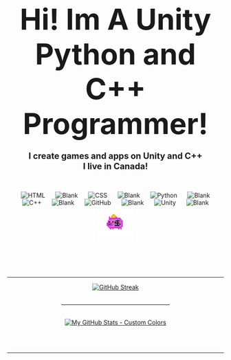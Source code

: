 <h1 align="center">
  <span style="font-size:2em;"><strong><big>Hi! Im A Unity Python and C++ Programmer!</big></strong></span>

</h1>

  <h3 align="center">
      <strong><big>I create games and apps on Unity and C++</big></strong><br>
  <strong><big>I live in Canada!</big></strong>

  </h3>
  



<br>
<p align="center">
  <img alt="HTML" width="40px" style="margin: 0 10px;" src="https://cdn.jsdelivr.net/gh/devicons/devicon/icons/html5/html5-plain.svg" />
    <img alt="Blank" width="40px" style="margin: 0 10px;" src="https://upload.wikimedia.org/wikipedia/commons/thumb/8/89/HD_transparent_picture.png/1280px-HD_transparent_picture.png" />
  <img alt="CSS" width="40px" style="margin: 0 10px;" src="https://cdn.jsdelivr.net/gh/devicons/devicon/icons/css3/css3-plain.svg" />
   <img alt="Blank" width="40px" style="margin: 0 10px;" src="https://upload.wikimedia.org/wikipedia/commons/thumb/8/89/HD_transparent_picture.png/1280px-HD_transparent_picture.png" />
  <img alt="Python" width="40px" style="margin: 0 10px;" src="https://cdn.jsdelivr.net/gh/devicons/devicon/icons/python/python-plain.svg" />
   <img alt="Blank" width="40px" style="margin: 0 10px;" src="https://upload.wikimedia.org/wikipedia/commons/thumb/8/89/HD_transparent_picture.png/1280px-HD_transparent_picture.png" />
  <img alt="C++" width="40px" style="margin: 0 10px;" src="https://upload.wikimedia.org/wikipedia/commons/thumb/1/18/ISO_C%2B%2B_Logo.svg/1822px-ISO_C%2B%2B_Logo.svg.png" />
   <img alt="Blank" width="40px" style="margin: 0 10px;" src="https://upload.wikimedia.org/wikipedia/commons/thumb/8/89/HD_transparent_picture.png/1280px-HD_transparent_picture.png" />
  <img alt="GitHub" width="40px" style="margin: 0 10px;" src="https://upload.wikimedia.org/wikipedia/commons/thumb/c/c2/GitHub_Invertocat_Logo.svg/1200px-GitHub_Invertocat_Logo.svg.png" />
   <img alt="Blank" width="40px" style="margin: 0 10px;" src="https://upload.wikimedia.org/wikipedia/commons/thumb/8/89/HD_transparent_picture.png/1280px-HD_transparent_picture.png" />
  <img alt="Unity" width="40px" style="margin: 0 10px;" src="https://cdn.jsdelivr.net/gh/devicons/devicon/icons/unity/unity-original.svg" />
    <img alt="Blank" width="40px" style="margin: 0 10px;" src="https://upload.wikimedia.org/wikipedia/commons/thumb/8/89/HD_transparent_picture.png/1280px-HD_transparent_picture.png" />
   <img alt="K754a-Edit" width="80px" height="80px" style="margin: 0 10px; vertical-align: 20px;" src="https://github.com/k754a/k754a/raw/main/pixil-frame-0 (86).png"/>



</p>

<br><br>

---

<div style="text-align: center;">

  <a href="https://git.io/streak-stats">
    <p align="center">
         <img src="https://streak-stats.demolab.com?user=K754a&hide_border=true&date_format=M%20j%5B%2C%20Y%5D&dates=EBEBEB&border=EB5454&stroke=EBEBEB00&ring=EBA539&fire=EB7026&currStreakNum=EBEBEB&sideNums=EBEBEB&currStreakLabel=EBEBEB&sideLabels=FFFFFF&excludeDaysLabel=EBEBEB&background=0D111700" alt="GitHub Streak" />
    </p>
  </a>

  <br>

  <hr style="border: 1px solid #EBEBEB; width: 50%; margin: 0 auto;"/>

  <br>

  <p align="center">
     <a href="https://github-readme-stats.vercel.app/api?username=k754a&show_icons=true&theme=transparent&bg_color=00000000&title_color=ffffff&text_color=ffffff&icon_color=ffffff&ring_color=EBA539&stroke_color=EB7026&hide_border=true">
    <img src="https://github-readme-stats.vercel.app/api?username=k754a&show_icons=true&theme=transparent&bg_color=00000000&title_color=ffffff&text_color=ffffff&icon_color=ffffff&ring_color=EBA539&stroke_color=EB7026&hide_border=true" alt="My GitHub Stats - Custom Colors" />
  <br><br>

</div>

<br>

---
